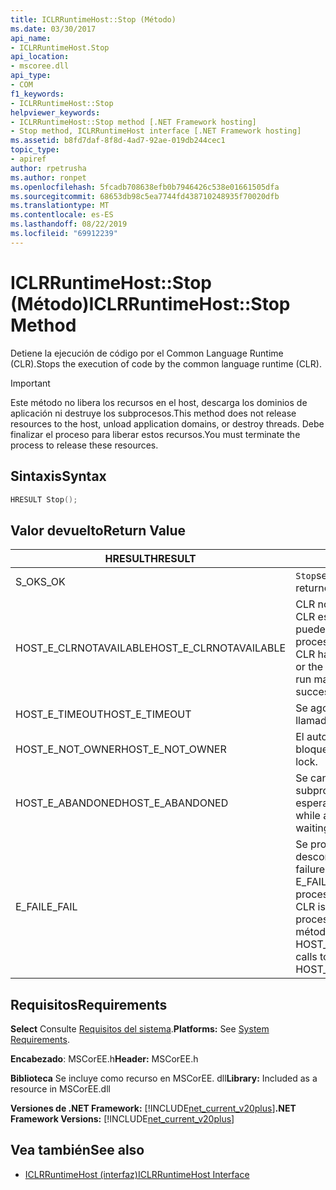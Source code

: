 ```yaml
---
title: ICLRRuntimeHost::Stop (Método)
ms.date: 03/30/2017
api_name:
- ICLRRuntimeHost.Stop
api_location:
- mscoree.dll
api_type:
- COM
f1_keywords:
- ICLRRuntimeHost::Stop
helpviewer_keywords:
- ICLRRuntimeHost::Stop method [.NET Framework hosting]
- Stop method, ICLRRuntimeHost interface [.NET Framework hosting]
ms.assetid: b8fd7daf-8f8d-4ad7-92ae-019db244cec1
topic_type:
- apiref
author: rpetrusha
ms.author: ronpet
ms.openlocfilehash: 5fcadb708638efb0b7946426c538e01661505dfa
ms.sourcegitcommit: 68653db98c5ea7744fd438710248935f70020dfb
ms.translationtype: MT
ms.contentlocale: es-ES
ms.lasthandoff: 08/22/2019
ms.locfileid: "69912239"
---
```

# <a name="iclrruntimehoststop-method"></a><span data-ttu-id="5b65a-102">ICLRRuntimeHost::Stop (Método)</span><span class="sxs-lookup"><span data-stu-id="5b65a-102">ICLRRuntimeHost::Stop Method</span></span>
<span data-ttu-id="5b65a-103">Detiene la ejecución de código por el Common Language Runtime (CLR).</span><span class="sxs-lookup"><span data-stu-id="5b65a-103">Stops the execution of code by the common language runtime (CLR).</span></span>  
  
> [!IMPORTANT]
> <span data-ttu-id="5b65a-104">Este método no libera los recursos en el host, descarga los dominios de aplicación ni destruye los subprocesos.</span><span class="sxs-lookup"><span data-stu-id="5b65a-104">This method does not release resources to the host, unload application domains, or destroy threads.</span></span> <span data-ttu-id="5b65a-105">Debe finalizar el proceso para liberar estos recursos.</span><span class="sxs-lookup"><span data-stu-id="5b65a-105">You must terminate the process to release these resources.</span></span>  
  
## <a name="syntax"></a><span data-ttu-id="5b65a-106">Sintaxis</span><span class="sxs-lookup"><span data-stu-id="5b65a-106">Syntax</span></span>  
  
```cpp  
HRESULT Stop();  
```  
  
## <a name="return-value"></a><span data-ttu-id="5b65a-107">Valor devuelto</span><span class="sxs-lookup"><span data-stu-id="5b65a-107">Return Value</span></span>  
  
|<span data-ttu-id="5b65a-108">HRESULT</span><span class="sxs-lookup"><span data-stu-id="5b65a-108">HRESULT</span></span>|<span data-ttu-id="5b65a-109">DESCRIPCIÓN</span><span class="sxs-lookup"><span data-stu-id="5b65a-109">Description</span></span>|  
|-------------|-----------------|  
|<span data-ttu-id="5b65a-110">S_OK</span><span class="sxs-lookup"><span data-stu-id="5b65a-110">S_OK</span></span>|<span data-ttu-id="5b65a-111">`Stop`se devolvió correctamente.</span><span class="sxs-lookup"><span data-stu-id="5b65a-111">`Stop` returned successfully.</span></span>|  
|<span data-ttu-id="5b65a-112">HOST_E_CLRNOTAVAILABLE</span><span class="sxs-lookup"><span data-stu-id="5b65a-112">HOST_E_CLRNOTAVAILABLE</span></span>|<span data-ttu-id="5b65a-113">CLR no se ha cargado en un proceso o CLR está en un estado en el que no puede ejecutar código administrado ni procesar la llamada correctamente.</span><span class="sxs-lookup"><span data-stu-id="5b65a-113">The CLR has not been loaded into a process, or the CLR is in a state in which it cannot run managed code or process the call successfully.</span></span>|  
|<span data-ttu-id="5b65a-114">HOST_E_TIMEOUT</span><span class="sxs-lookup"><span data-stu-id="5b65a-114">HOST_E_TIMEOUT</span></span>|<span data-ttu-id="5b65a-115">Se agotó el tiempo de espera de la llamada.</span><span class="sxs-lookup"><span data-stu-id="5b65a-115">The call timed out.</span></span>|  
|<span data-ttu-id="5b65a-116">HOST_E_NOT_OWNER</span><span class="sxs-lookup"><span data-stu-id="5b65a-116">HOST_E_NOT_OWNER</span></span>|<span data-ttu-id="5b65a-117">El autor de la llamada no posee el bloqueo.</span><span class="sxs-lookup"><span data-stu-id="5b65a-117">The caller does not own the lock.</span></span>|  
|<span data-ttu-id="5b65a-118">HOST_E_ABANDONED</span><span class="sxs-lookup"><span data-stu-id="5b65a-118">HOST_E_ABANDONED</span></span>|<span data-ttu-id="5b65a-119">Se canceló un evento mientras un subproceso o fibra bloqueados estaba esperando en él.</span><span class="sxs-lookup"><span data-stu-id="5b65a-119">An event was canceled while a blocked thread or fiber was waiting on it.</span></span>|  
|<span data-ttu-id="5b65a-120">E_FAIL</span><span class="sxs-lookup"><span data-stu-id="5b65a-120">E_FAIL</span></span>|<span data-ttu-id="5b65a-121">Se produjo un error grave desconocido.</span><span class="sxs-lookup"><span data-stu-id="5b65a-121">An unknown catastrophic failure occurred.</span></span> <span data-ttu-id="5b65a-122">Si un método devuelve E_FAIL, CLR ya no se puede usar en el proceso.</span><span class="sxs-lookup"><span data-stu-id="5b65a-122">If a method returns E_FAIL, the CLR is no longer usable within the process.</span></span> <span data-ttu-id="5b65a-123">Las llamadas subsiguientes a métodos de hospedaje devuelven HOST_E_CLRNOTAVAILABLE.</span><span class="sxs-lookup"><span data-stu-id="5b65a-123">Subsequent calls to hosting methods return HOST_E_CLRNOTAVAILABLE.</span></span>|  
  
## <a name="requirements"></a><span data-ttu-id="5b65a-124">Requisitos</span><span class="sxs-lookup"><span data-stu-id="5b65a-124">Requirements</span></span>  
 <span data-ttu-id="5b65a-125">**Select** Consulte [Requisitos del sistema](../../../../docs/framework/get-started/system-requirements.md).</span><span class="sxs-lookup"><span data-stu-id="5b65a-125">**Platforms:** See [System Requirements](../../../../docs/framework/get-started/system-requirements.md).</span></span>  
  
 <span data-ttu-id="5b65a-126">**Encabezado**: MSCorEE.h</span><span class="sxs-lookup"><span data-stu-id="5b65a-126">**Header:** MSCorEE.h</span></span>  
  
 <span data-ttu-id="5b65a-127">**Biblioteca** Se incluye como recurso en MSCorEE. dll</span><span class="sxs-lookup"><span data-stu-id="5b65a-127">**Library:** Included as a resource in MSCorEE.dll</span></span>  
  
 <span data-ttu-id="5b65a-128">**Versiones de .NET Framework:** [!INCLUDE[net_current_v20plus](../../../../includes/net-current-v20plus-md.md)]</span><span class="sxs-lookup"><span data-stu-id="5b65a-128">**.NET Framework Versions:** [!INCLUDE[net_current_v20plus](../../../../includes/net-current-v20plus-md.md)]</span></span>  
  
## <a name="see-also"></a><span data-ttu-id="5b65a-129">Vea también</span><span class="sxs-lookup"><span data-stu-id="5b65a-129">See also</span></span>

- [<span data-ttu-id="5b65a-130">ICLRRuntimeHost (interfaz)</span><span class="sxs-lookup"><span data-stu-id="5b65a-130">ICLRRuntimeHost Interface</span></span>](../../../../docs/framework/unmanaged-api/hosting/iclrruntimehost-interface.md)
